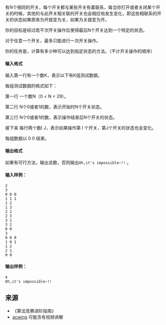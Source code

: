 有N个相同的开关，每个开关都与某些开关有着联系，每当你打开或者关闭某个开关的时候，其他的与此开关相关联的开关也会相应地发生变化，即这些相联系的开关的状态如果原来为开就变为关，如果为关就变为开。

你的目标是经过若干次开关操作后使得最后N个开关达到一个特定的状态。

对于任意一个开关，最多只能进行一次开关操作。

你的任务是，计算有多少种可以达到指定状态的方法。（不计开关操作的顺序）

#### 输入格式

输入第一行有一个数K，表示以下有K组测试数据。

每组测试数据的格式如下：

第一行 一个数N（0 < N < 29）。

第二行 N个0或者1的数，表示开始时N个开关状态。

第三行 N个0或者1的数，表示操作结束后N个开关的状态。

接下来 每行两个数I J，表示如果操作第 I 个开关，第J个开关的状态也会变化。

每组数据以 0 0 结束。

#### 输出格式

如果有可行方法，输出总数，否则输出`Oh,it's impossible~!!` 。

#### 输入样例：

```
2
3
0 0 0
1 1 1
1 2
1 3
2 1
2 3
3 1
3 2
0 0
3
0 0 0
1 0 1
1 2
2 1
0 0
```

#### 输出样例：

```
4
Oh,it's impossible~!!
```

## 来源 
- 《算法竞赛进阶指南》
- [acwing](https://www.acwing.com/problem/content/210/) 可能含有视频讲解